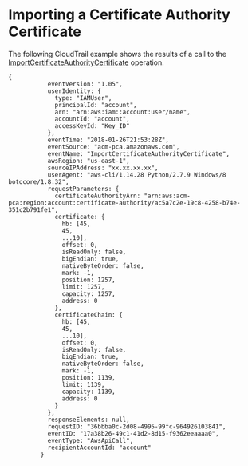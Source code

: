 # Importing a Certificate Authority Certificate<a name="CT-ImportCACertificate"></a>

The following CloudTrail example shows the results of a call to the [ImportCertificateAuthorityCertificate](https://docs.aws.amazon.com/acm-pca/latest/APIReference/API_ImportCertificateAuthorityCertificate.html) operation\.

```
{
           eventVersion: "1.05",
           userIdentity: {
             type: "IAMUser",
             principalId: "account",
             arn: "arn:aws:iam::account:user/name",
             accountId: "account",
             accessKeyId: "Key_ID"
           },
           eventTime: "2018-01-26T21:53:28Z",
           eventSource: "acm-pca.amazonaws.com",
           eventName: "ImportCertificateAuthorityCertificate",
           awsRegion: "us-east-1",
           sourceIPAddress: "xx.xx.xx.xx",
           userAgent: "aws-cli/1.14.28 Python/2.7.9 Windows/8 botocore/1.8.32",
           requestParameters: {
             certificateAuthorityArn: "arn:aws:acm-pca:region:account:certificate-authority/ac5a7c2e-19c8-4258-b74e-351c2b791fe1",
             certificate: {
               hb: [45,
               45,
               ...10],
               offset: 0,
               isReadOnly: false,
               bigEndian: true,
               nativeByteOrder: false,
               mark: -1,
               position: 1257,
               limit: 1257,
               capacity: 1257,
               address: 0
             },
             certificateChain: {
               hb: [45,
               45,
               ...10],
               offset: 0,
               isReadOnly: false,
               bigEndian: true,
               nativeByteOrder: false,
               mark: -1,
               position: 1139,
               limit: 1139,
               capacity: 1139,
               address: 0
             }
           },
           responseElements: null,
           requestID: "36bbba0c-2d08-4995-99fc-964926103841",
           eventID: "17a38b26-49c1-41d2-8d15-f9362eeaaaa0",
           eventType: "AwsApiCall",
           recipientAccountId: "account"
         }
```